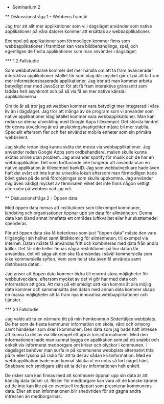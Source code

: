 * Seminarium 2

** Diskussionsfråga 1 - Webbens framtid

Jag tror att allt mer applikationer som vi i dagsläget använder som native applikationer på våra datorer kommer att ersättas av webbapplikationer.

Exempel på applikationer som förmodligen kommer finns som webbapplikationer i framtiden kan vara bildbehandlings, spel, och egentligen de flesta applikationer som man använder i dagsläget.

*** 1.2 Fallstudie

Som webbutvecklare kommer det mer handla om att ta fram avancerade interaktiva applikationer istället för som idag där mycket går ut på att ta fram mer informationsbaserade applikationer. Jag tror att man kommer arbeta betydligt mer med JavaScript för att få fram interaktiva gränssnitt som laddas helt asynkront och på så vis få en mer native känsla i applikationerna.

Om tio år så tror jag att webben kommer vara betydligt mer integrerad i våra liv än i dagsläget. Jag tror att många av de program som vi använder som native applikationer idag istället kommer vara webbapplikationer. Man kan redan se denna utveckling med Google Apps tillexempel. Det största hindret för denna utveckling är att anslutningshastigehter måste bli mer stabila. Speciellt eftersom fler och fler använder mobila enheter som sin primära webbklient. 

Jag skulle redan idag kunna sköta det mesta via webbapplikationer. Jag använder redan Google Apps som ordbehandlare, mailen skulle kunna skötas online utan problem. Jag använder spotify för musik och de har en webbapplikation. Det som fortfarande inte fungerar att använda utan en native applikation är tillexempel bankID. Jag som webbutvecklare hade även haft det svårt att inte kunna utveckla lokalt eftersom man förmodligen hade blivit galen på de små fördröjningar som skulle uppkomma. Jag använder mig även väldigt mycket av terminalen vilket det inte finns någon vettigt alternativ på webben vad jag vet.

** Diskussionsfråga 2 - Öppen data

Med öppen data menas att institutioner som tillexempel kommuner, landsting och organisationer öppnar upp sin data för allmänheten. Denna data kan bland annat innefatta ett områdes luftkvalitet eller hur skattemedel spenderas.

För att öppen data ska få betecknas som just "öppen data" måste den vara tillgänglig i sin helhet samt lättåtkomlig för allmänheten, till exempel via internet. Datan måste få användas fritt och kombineras med data från andra källor. Det får inte heller finnas några restriktioner på hur datan får användas, det vill säga att den ska få användas i såväl kommersiella som icke kommersiella syften. Vem som helst ska även få använda samt distribuera datan.

Jag anser att öppen data kommer bidra till enormt stora möjligheter för webbutvecklare, eftersom mycket av det vi gör har med data och information att göra. Att man på ett smidigt sätt kan komma åt alla möjlig data kommer och sammansätta den datan med annan data kommer skapa en massa möjligheter att ta fram nya innovativa webbapplikationer och tjänster.

*** 2.1 Fallstudie

Jag valde att ta en närmare titt på min hemkommun Södertäljes webbplats. De har som de flesta kommuner information om skola, vård och omsorg samt händelser som sker i kommunen. Den data som jag hade haft intresse att kunna ta del av via tillexempel ett api är krisinformationen. Med den informationen hade man kunnat bygga en applikation som på ett snabbt och enkelt vis informerat medborgare om kriser och olyckor i kommunen. I dagsläget behöver man surfa in på kommunens webbplats alternativt titta på tv eller lyssna på radio för att ta del av sådan krisinformation. Med en webbapplikation hade man kunnat skicka ut en notis så fort något hänt. Snabbare och smidigare sätt att ta del av informationen helt enkelt.

De risker som kan finnas med att kommuner öppnar upp sin data är att känslig data läcker ut. Risker för medborgare kan vara att de kanske känner att de inte kan lite på en eventuell tredjepart som presnterar kommunens data. Eller att den informationen blir snedvriden för att gagna andra intressen än medborgarnas.